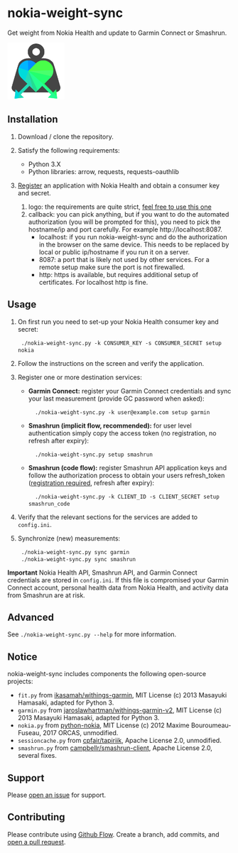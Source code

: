 # nokia-weight-sync
Get weight from Nokia Health and update to Garmin Connect or Smashrun.

![nokia-weight-sync-logo](logo.png)

## Installation

1. Download / clone the repository.

2. Satisfy the following requirements:

    - Python 3.X
    - Python libraries: arrow, requests, requests-oauthlib
    
3. [Register](https://account.withings.com/partner/add_oauth2) an application with Nokia Health and obtain a consumer key and secret.
    1. logo: the requirements are quite strict, [feel free to use this one](https://github.com/magnific0/nokia-weight-sync/blob/master/logo256w.png)
    1. callback: you can pick anything, but if you want to do the automated authorization (you will be prompted for this), you need to pick the hostname/ip and port carefully. For example http://localhost:8087.
        - localhost: if you run nokia-weight-sync and do the authorization in the browser on the same device. This needs to be replaced by local or public ip/hostname if you run it on a server.
        - 8087: a port that is likely not used by other services. For a remote setup make sure the port is not firewalled.
        - http: https is available, but requires additional setup of certificates. For localhost http is fine.

## Usage

1. On first run you need to set-up your Nokia Health consumer key and secret:

        ./nokia-weight-sync.py -k CONSUMER_KEY -s CONSUMER_SECRET setup nokia
        
2. Follow the instructions on the screen and verify the application.

3. Register one or more destination services:

    - **Garmin Connect:** register your Garmin Connect credentials and sync your last measurement (provide GC password when asked):

            ./nokia-weight-sync.py -k user@example.com setup garmin
            
    - **Smashrun (implicit flow, recommended):** for user level authentication simply copy the access token (no registration, no refresh after expiry):
    
            ./nokia-weight-sync.py setup smashrun
            
    - **Smashrun (code flow):** register Smashrun API application keys and follow the authorization process to obtain your users refresh_token ([registration required](https://api.smashrun.com/register), refresh after expiry):
    
            ./nokia-weight-sync.py -k CLIENT_ID -s CLIENT_SECRET setup smashrun_code
            
4. Verify that the relevant sections for the services are added to ```config.ini```.
        
5. Synchronize (new) measurements:

        ./nokia-weight-sync.py sync garmin
        ./nokia-weight-sync.py sync smashrun
        
**Important** Nokia Health API, Smashrun API, and Garmin Connect credentials are stored in ```config.ini```. If this file is compromised your Garmin Connect account, personal health data from Nokia Health, and activity data from Smashrun are at risk.
        
## Advanced

See ```./nokia-weight-sync.py --help``` for more information.

## Notice

nokia-weight-sync includes components the following open-source projects:

* ```fit.py``` from [ikasamah/withings-garmin](https://github.com/ikasamah/withings-garmin), MIT License (c) 2013 Masayuki Hamasaki, adapted for Python 3.
* ```garmin.py``` from [jaroslawhartman/withings-garmin-v2](https://github.com/jaroslawhartman/withings-garmin-v2), MIT License (c) 2013 Masayuki Hamasaki, adapted for Python 3.
* ```nokia.py``` from [python-nokia](https://github.com/orcasgit/python-nokia), MIT License (c) 2012 Maxime Bouroumeau-Fuseau, 2017 ORCAS, unmodified.
* ```sessioncache.py``` from [cpfair/tapiriik](https://github.com/cpfair/tapiriik/blob/187d1b97ce73cc35b5e2194eb4631ceff20499e3/tapiriik/services/sessioncache.py), Apache License 2.0, unmodified.
* ```smashrun.py``` from [campbellr/smashrun-client](https://github.com/campbellr/smashrun-client), Apache License 2.0, several fixes.

## Support

Please [open an issue](https://github.com/magnific0/nokia-weight-sync/issues/new) for support.

## Contributing

Please contribute using [Github Flow](https://guides.github.com/introduction/flow/). Create a branch, add commits, and [open a pull request](https://github.com/magnific0/nokia-weight-sync/compare/).
